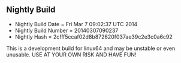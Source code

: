 
Nightly Build
------------------------------

* Nightly Build Date = Fri Mar  7 09:02:37 UTC 2014
* Nightly Build Number = 20140307090237
* Nightly Hash = 2cfff5ccaf02d8b872620f037ae39c2e3c0a6c92

This is a development build for linux64 and may be unstable or even unusable.
USE AT YOUR OWN RISK AND HAVE FUN!

